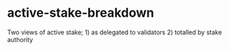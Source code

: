 # active-stake-breakdown

Two views of active stake; 1) as delegated to validators 2) totalled by stake authority

